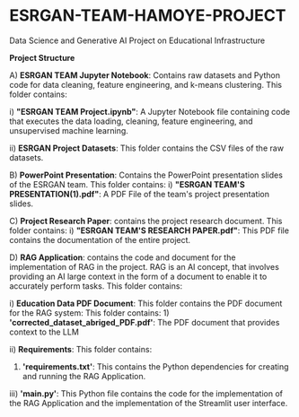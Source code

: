 # ESRGAN-TEAM-HAMOYE-PROJECT
Data Science and Generative AI Project on Educational Infrastructure

**Project Structure**

A) **ESRGAN TEAM Jupyter Notebook**: Contains raw datasets and Python code for data cleaning, feature engineering, and k-means clustering.
  This folder contains:
  
  i) **"ESRGAN TEAM Project.ipynb"**: A Jupyter Notebook file containing code that executes the data loading, cleaning, feature engineering, and unsupervised machine learning.
  
 ii) **ESRGAN Project Datasets**: This folder contains the CSV files of the raw datasets.


B) **PowerPoint Presentation**: Contains the PowerPoint presentation slides of the ESRGAN team.
  This folder contains:
  i) **"ESRGAN TEAM'S PRESENTATION(1).pdf"**: A PDF File of the team's project presentation slides.


C) **Project Research Paper**: contains the project research document.
  This folder contains:
  i) **"ESRGAN TEAM'S RESEARCH PAPER.pdf"**: This PDF file contains the documentation of the entire project.


D) **RAG Application**: contains the code and document for the implementation of RAG in the project. RAG is an AI concept, that involves providing an AI large context in the form of a document to enable it to accurately perform tasks.
  This folder contains:
  
  i) **Education Data PDF Document**: This folder contains the PDF document for the RAG system:
    This folder contains:
    1) **'corrected_dataset_abriged_PDF.pdf'**: The PDF document that provides context to the LLM
    
 ii) **Requirements**: 
   This folder contains:
   1) **'requirements.txt'**: This contains the Python dependencies for creating and running the RAG Application.

iii) **'main.py'**: This Python file contains the code for the implementation of the RAG Application and the implementation of the Streamlit user interface.
